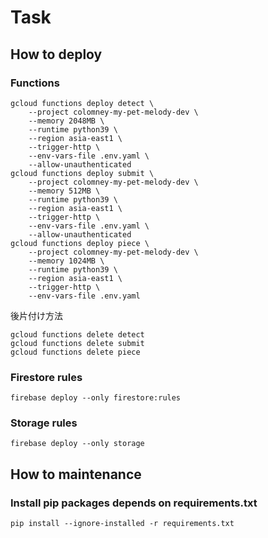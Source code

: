 # Task

## How to deploy

### Functions

```shell
gcloud functions deploy detect \
    --project colomney-my-pet-melody-dev \
    --memory 2048MB \
    --runtime python39 \
    --region asia-east1 \
    --trigger-http \
    --env-vars-file .env.yaml \
    --allow-unauthenticated
gcloud functions deploy submit \
    --project colomney-my-pet-melody-dev \
    --memory 512MB \
    --runtime python39 \
    --region asia-east1 \
    --trigger-http \
    --env-vars-file .env.yaml \
    --allow-unauthenticated
gcloud functions deploy piece \
    --project colomney-my-pet-melody-dev \
    --memory 1024MB \
    --runtime python39 \
    --region asia-east1 \
    --trigger-http \
    --env-vars-file .env.yaml
```

後片付け方法

```shell
gcloud functions delete detect
gcloud functions delete submit
gcloud functions delete piece
```

### Firestore rules

```shell
firebase deploy --only firestore:rules
```

### Storage rules

```shell
firebase deploy --only storage
```

## How to maintenance

### Install pip packages depends on requirements.txt

```shell
pip install --ignore-installed -r requirements.txt
```
